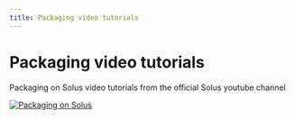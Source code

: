 ```yaml
---
title: Packaging video tutorials
---
```

# Packaging video tutorials

Packaging on Solus video tutorials from the official Solus youtube channel

[![Packaging on Solus](https://img.youtube.com/vi/84K0yUby0vs/0.jpg)](https://www.youtube.com/watch?v=84K0yUby0vs&list=PLhhMWYdkJJbOtQirX-hgqac0xOpMTCb2v)
